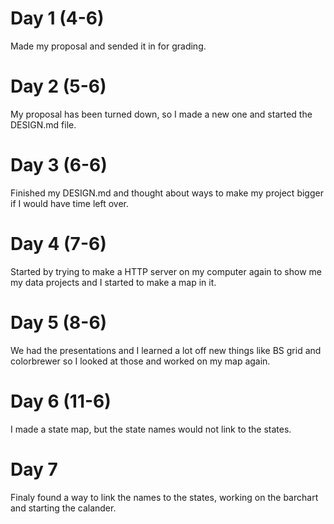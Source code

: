 # Day 1 (4-6)
Made my proposal and sended it in for grading.

# Day 2 (5-6)
My proposal has been turned down, so I made a new one and started the DESIGN.md file.

# Day 3 (6-6)
Finished my DESIGN.md and thought about ways to make my project bigger if I would have time left over.

# Day 4 (7-6)
Started by trying to make a HTTP server on my computer again to show me my data projects and I started to make a map in it.

# Day 5 (8-6)
We had the presentations and I learned a lot off new things like BS grid and colorbrewer so I looked at those and worked on my map again.

# Day 6 (11-6)
I made a state map, but the state names would not link to the states.

# Day 7
Finaly found a way to link the names to the states, working on the barchart and starting the calander.
